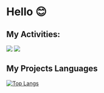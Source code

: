 # Hello 😊

## My Activities:
<img src="https://github-readme-stats.vercel.app/api?username=simamatin&show_icons=true&theme=tokyonight" />
<img src="https://camo.githubusercontent.com/83369fd9e5814ef20a0996c11ef6e7083c51f84dbdc0212824862b87f1321bd0/68747470733a2f2f6769746875622d726561646d652d73746174732e76657263656c2e6170702f6170693f757365726e616d653d616e7572616768617a726126686964653d6973737565732673686f775f69636f6e733d74727565" />

## My Projects Languages
[![Top Langs](https://github-readme-stats.vercel.app/api/top-langs/?username=simamatin)](https://github.com/anuraghazra/github-readme-stats)


